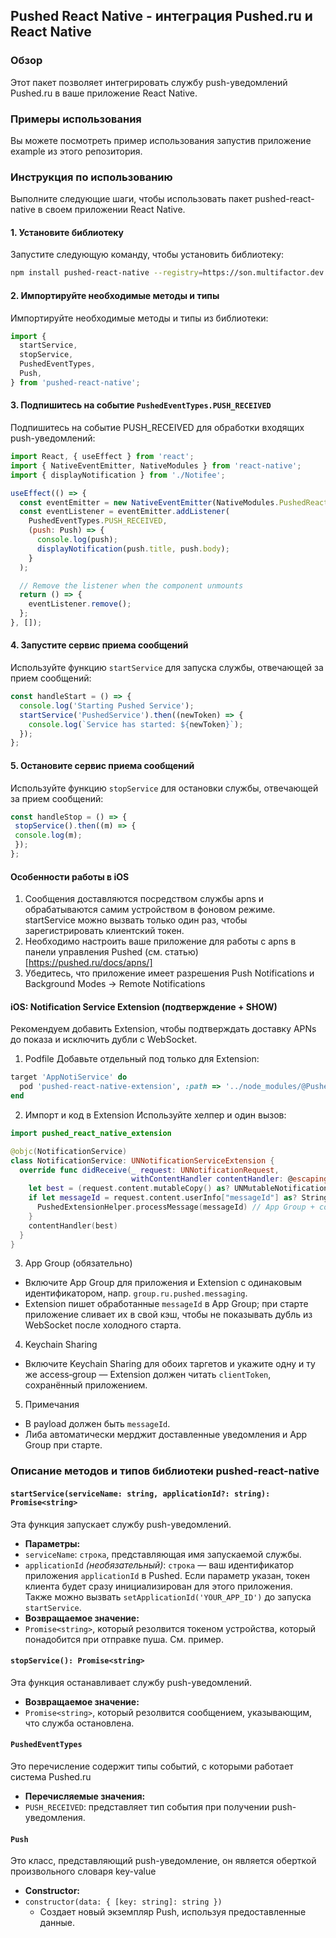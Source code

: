 ## Pushed React Native - интеграция Pushed.ru и React Native
### Обзор
Этот пакет позволяет интегрировать службу push-уведомлений Pushed.ru в ваше приложение React Native. 
### Примеры использования
Вы можете посмотреть пример использования запустив приложение example из этого репозитория.

### Инструкция по использованию
Выполните следующие шаги, чтобы использовать пакет pushed-react-native в своем приложении React Native.
#### 1. Установите библиотеку
Запустите следующую команду, чтобы установить библиотеку:
```bash
npm install pushed-react-native --registry=https://son.multifactor.dev:5443/repository/pushed-npm
```

#### 2. Импортируйте необходимые методы и типы
Импортируйте необходимые методы и типы из библиотеки:
```javascript
import {
  startService,
  stopService,
  PushedEventTypes,
  Push,
} from 'pushed-react-native';
```

#### 3. Подпишитесь на событие `PushedEventTypes.PUSH_RECEIVED`
Подпишитесь на событие PUSH_RECEIVED для обработки входящих push-уведомлений:
```javascript
import React, { useEffect } from 'react';
import { NativeEventEmitter, NativeModules } from 'react-native';
import { displayNotification } from './Notifee';

useEffect(() => {
  const eventEmitter = new NativeEventEmitter(NativeModules.PushedReactNative);
  const eventListener = eventEmitter.addListener(
    PushedEventTypes.PUSH_RECEIVED,
    (push: Push) => {
      console.log(push);
      displayNotification(push.title, push.body);
    }
  );

  // Remove the listener when the component unmounts
  return () => {
    eventListener.remove();
  };
}, []);
```

#### 4. Запустите сервис приема сообщений
Используйте функцию `startService` для запуска службы, отвечающей за прием сообщений:
```javascript
const handleStart = () => {
  console.log('Starting Pushed Service');
  startService('PushedService').then((newToken) => {
    console.log(`Service has started: ${newToken}`);
  });
};
```

#### 5. Остановите сервис приема сообщений
Используйте функцию `stopService` для остановки службы, отвечающей за прием сообщений:
```Javascript
const handleStop = () => {
 stopService().then((m) => {
 console.log(m);
 });
};
```

#### Особенности работы в iOS

1. Сообщения доставляются посредством службы apns и обрабатываются самим устройством в фоновом режиме. startService можно вызвать только один раз,
   чтобы зарегистрировать клиентский токен.
2. Необходимо настроить ваше приложение для работы с apns в панели управления Pushed (см. статью)[https://pushed.ru/docs/apns/]
3. Убедитесь, что приложение имеет разрешения Push Notifications и Background Modes -> Remote Notifications

#### iOS: Notification Service Extension (подтверждение + SHOW)

Рекомендуем добавить Extension, чтобы подтверждать доставку APNs до показа и исключить дубли с WebSocket.

1) Podfile
Добавьте отдельный под только для Extension:
```ruby
target 'AppNotiService' do
  pod 'pushed-react-native-extension', :path => '../node_modules/@PushedLab/pushed-react-native'
end
```

2) Импорт и код в Extension
Используйте хелпер и один вызов:
```swift
import pushed_react_native_extension

@objc(NotificationService)
class NotificationService: UNNotificationServiceExtension {
  override func didReceive(_ request: UNNotificationRequest,
                           withContentHandler contentHandler: @escaping (UNNotificationContent) -> Void) {
    let best = (request.content.mutableCopy() as? UNMutableNotificationContent) ?? request.content
    if let messageId = request.content.userInfo["messageId"] as? String {
      PushedExtensionHelper.processMessage(messageId) // App Group + confirm + SHOW по успеху
    }
    contentHandler(best)
  }
}
```

3) App Group (обязательно)
- Включите App Group для приложения и Extension с одинаковым идентификатором, напр. `group.ru.pushed.messaging`.
- Extension пишет обработанные `messageId` в App Group; при старте приложение сливает их в свой кэш, чтобы не показывать дубль из WebSocket после холодного старта.

4) Keychain Sharing
- Включите Keychain Sharing для обоих таргетов и укажите одну и ту же access‑group — Extension должен читать `clientToken`, сохранённый приложением.

5) Примечания
- В payload должен быть `messageId`.
- Либа автоматически мерджит доставленные уведомления и App Group при старте.

### Описание методов и типов библиотеки pushed-react-native
#### `startService(serviceName: string, applicationId?: string): Promise<string>`
Эта функция запускает службу push-уведомлений.
- **Параметры:**
 - `serviceName`: `строка`, представляющая имя запускаемой службы.
 - `applicationId` *(необязательный)*: `строка` — ваш идентификатор приложения `applicationId` в Pushed. Если параметр указан, токен клиента будет сразу инициализирован для этого приложения.  
   Также можно вызвать `setApplicationId('YOUR_APP_ID')` до запуска `startService`.
- **Возвращаемое значение:**
 - `Promise<string>`, который резолвится токеном устройства, который понадобится при отправке пуша. См. пример.
#### `stopService(): Promise<string>`
Эта функция останавливает службу push-уведомлений.
- **Возвращаемое значение:**
 - `Promise<string>`, который резолвится сообщением, указывающим, что служба остановлена.
#### `PushedEventTypes`
Это перечисление содержит типы событий, с которыми работает система Pushed.ru
- **Перечисляемые значения:**
 - `PUSH_RECEIVED`: представляет тип события при получении push-уведомления.
#### `Push`
Это класс, представляющий push-уведомление, он является оберткой произвольного словаря key-value
 - **Constructor:**
  - `constructor(data: { [key: string]: string })`
    - Cоздает новый экземпляр Push, используя предоставленные данные.
